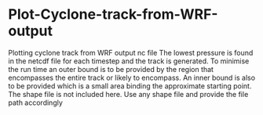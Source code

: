 # Plot-Cyclone-track-from-WRF-output
Plotting cyclone track from WRF output nc file
The lowest pressure is found in the netcdf file for each timestep and the track is generated. To minimise the run time an outer bound is to be provided by the region that encompasses the entire track or likely to encompass. An inner bound is also to be provided which is a small area binding the approximate starting point.
The shape file is not included here. Use any shape file and provide the file path accordingly
